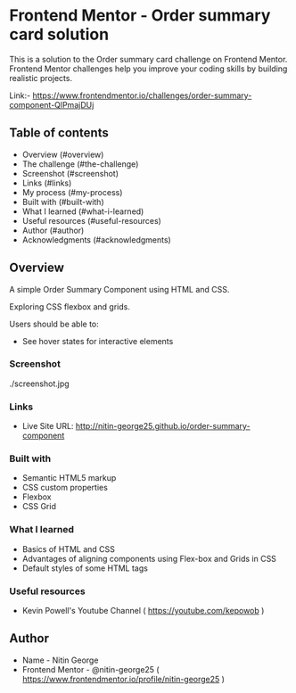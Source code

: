 # Frontend Mentor - Order summary card solution

This is a solution to the Order summary card challenge on Frontend Mentor. Frontend Mentor challenges help you improve your coding skills by building realistic projects. 

Link:- https://www.frontendmentor.io/challenges/order-summary-component-QlPmajDUj

## Table of contents

  - Overview (#overview)
  - The challenge (#the-challenge)
  - Screenshot (#screenshot)
  - Links (#links)
  - My process (#my-process)
  - Built with (#built-with)
  - What I learned (#what-i-learned)
  - Useful resources (#useful-resources)
  - Author (#author)
  - Acknowledgments (#acknowledgments)

## Overview

A simple Order Summary Component using HTML and CSS.

Exploring CSS flexbox and grids.

Users should be able to:

- See hover states for interactive elements

### Screenshot

./screenshot.jpg

### Links

- Live Site URL: http://nitin-george25.github.io/order-summary-component

### Built with

- Semantic HTML5 markup
- CSS custom properties
- Flexbox
- CSS Grid

### What I learned

 - Basics of HTML and CSS
 - Advantages of aligning components using Flex-box and Grids in CSS
 - Default styles of some HTML tags

### Useful resources

- Kevin Powell's Youtube Channel ( https://youtube.com/kepowob )

## Author

- Name - Nitin George
- Frontend Mentor - @nitin-george25 ( https://www.frontendmentor.io/profile/nitin-george25 )
